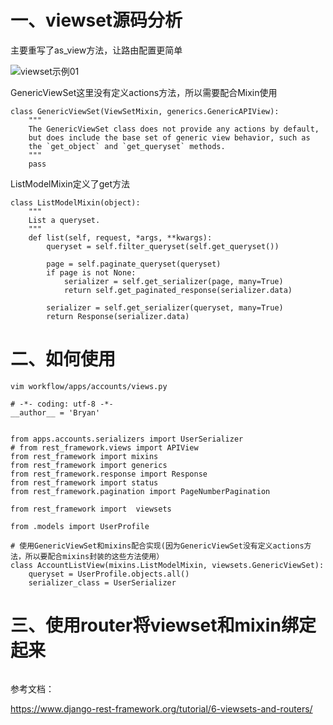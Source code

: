 # 一、viewset源码分析

主要重写了as_view方法，让路由配置更简单

  ![viewset示例01](https://github.com/Lancger/study_new/blob/master/images/viewset.png)


GenericViewSet这里没有定义actions方法，所以需要配合Mixin使用
```
class GenericViewSet(ViewSetMixin, generics.GenericAPIView):
    """
    The GenericViewSet class does not provide any actions by default,
    but does include the base set of generic view behavior, such as
    the `get_object` and `get_queryset` methods.
    """
    pass
```
ListModelMixin定义了get方法
```
class ListModelMixin(object):
    """
    List a queryset.
    """
    def list(self, request, *args, **kwargs):
        queryset = self.filter_queryset(self.get_queryset())

        page = self.paginate_queryset(queryset)
        if page is not None:
            serializer = self.get_serializer(page, many=True)
            return self.get_paginated_response(serializer.data)

        serializer = self.get_serializer(queryset, many=True)
        return Response(serializer.data)
```
# 二、如何使用
```
vim workflow/apps/accounts/views.py
```
```
# -*- coding: utf-8 -*-
__author__ = 'Bryan'


from apps.accounts.serializers import UserSerializer
# from rest_framework.views import APIView
from rest_framework import mixins
from rest_framework import generics
from rest_framework.response import Response
from rest_framework import status
from rest_framework.pagination import PageNumberPagination

from rest_framework import  viewsets

from .models import UserProfile

# 使用GenericViewSet和mixins配合实现(因为GenericViewSet没有定义actions方法，所以要配合mixins封装的这些方法使用）
class AccountListView(mixins.ListModelMixin, viewsets.GenericViewSet):
    queryset = UserProfile.objects.all()
    serializer_class = UserSerializer
```
# 三、使用router将viewset和mixin绑定起来
```
```

参考文档：

https://www.django-rest-framework.org/tutorial/6-viewsets-and-routers/
